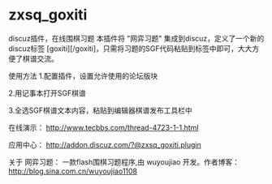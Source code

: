 zxsq_goxiti
===========

discuz插件，在线围棋习题
本插件将 "网弈习题" 集成到discuz，定义了一个新的discuz标签 [goxiti][/goxiti]，只需将习题的SGF代码粘贴到标签中即可，大大方便了棋谱交流。

使用方法
1.配置插件，设置允许使用的论坛版块

2.用记事本打开SGF棋谱

3.全选SGF棋谱文本内容，粘贴到编辑器棋谱发布工具栏中

在线演示：
http://www.tecbbs.com/thread-4723-1-1.html

应用中心：
http://addon.discuz.com/?@zxsq_goxiti.plugin

关于 网弈习题：
一款flash围棋习题程序,由 wuyoujiao 开发。作者博客：http://blog.sina.com.cn/wuyoujiao1108